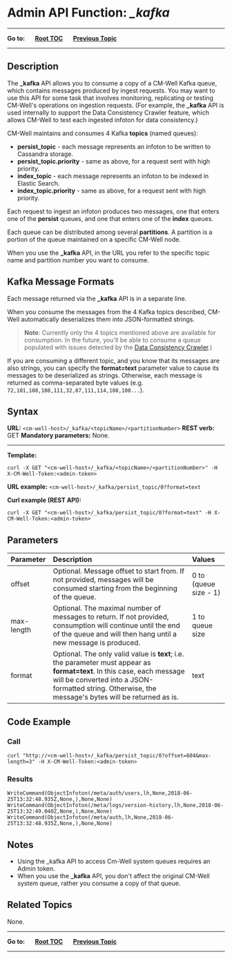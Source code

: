 # Admin API Function: *_kafka* #

----

**Go to:** &nbsp;&nbsp;&nbsp;&nbsp; [**Root TOC**](CM-Well.RootTOC.md) &nbsp;&nbsp;&nbsp;&nbsp; [**Previous Topic**](Admin.Backpressure.md)

----

## Description ##

The **_kafka** API allows you to consume a copy of a CM-Well Kafka queue, which contains messages produced by ingest requests. You may want to use this API for some task that involves monitoring, replicating or testing CM-Well's operations on ingestion requests. (For example, the **_kafka** API is used internally to support the Data Consistency Crawler feature, which allows CM-Well to test each ingested infoton for data consistency.)

CM-Well maintains and consumes 4 Kafka **topics** (named queues):

- **persist_topic** - each message represents an infoton to be written to Cassandra storage.
- **persist_topic.priority** - same as above, for a request sent with high priority.
- **index_topic** - each message represents an infoton to be indexed in Elastic Search.
- **index_topic.priority** - same as above, for a request sent with high priority.

Each request to ingest an infoton produces two messages, one that enters one of the **persist** queues, and one that enters one of the **index** queues.

Each queue can be distributed among several **partitions**. A partition is a portion of the queue maintained on a specific CM-Well node.

When you use the **_kafka** API, in the URL you refer to the specific topic name and partition number you want to consume.

## Kafka Message Formats ##

Each message returned via the **_kafka** API is in a separate line.

When you consume the messages from the 4 Kafka topics described, CM-Well automatically deserializes them into JSON-formatted strings.

>**Note**: Currently only the 4 topics mentioned above are available for consumption. In the future, you'll be able to consume a queue populated with issues detected by the [Data Consistency Crawler](Architecture.DCC.md).)

If you are consuming a different topic, and you know that its messages are also strings, you can specify the **format=text** parameter value to cause its messages to be deserialized as strings. Otherwise, each message is returned as comma-separated byte values (e.g. ```72,101,108,108,111,32,87,111,114,108,100...```).

## Syntax ##

**URL:** ```<cm-well-host>/_kafka/<topicName>/<partitionNumber>```
**REST verb:** GET
**Mandatory parameters:** None.

----------

**Template:**

    curl -X GET "<cm-well-host>/_kafka/<topicName>/<partitionNumber>" -H X-CM-Well-Token:<admin-token>

**URL example:** ```<cm-well-host>/_kafka/persist_topic/0?format=text```

**Curl example (REST API):**

    curl -X GET "<cm-well-host>/_kafka/persist_topic/0?format=text" -H X-CM-Well-Token:<admin-token>


## Parameters ##

Parameter | Description | Values 
:----------|:-------------|:--------
offset | Optional. Message offset to start from. If not provided, messages will be consumed starting from the beginning of the queue. | 0 to (queue size - 1)
max-length | Optional. The maximal number of messages to return. If not provided, consumption will continue until the end of the queue and will then hang until a new message is produced. | 1 to queue size
format | Optional. The only valid value is **text**; i.e. the parameter must appear as **format=text**. In this case, each message will be converted into a JSON-formatted string. Otherwise, the message's bytes will be returned as is. | text

## Code Example ##

### Call ###

    curl "http://<cm-well-host>/_kafka/persist_topic/0?offset=604&max-length=3" -H X-CM-Well-Token:<admin-token>

### Results ###

    WriteCommand(ObjectInfoton(/meta/auth/users,lh,None,2018-06-25T13:32:48.935Z,None,),None,None)
    WriteCommand(ObjectInfoton(/meta/logs/version-history,lh,None,2018-06-25T13:32:49.040Z,None,),None,None)
    WriteCommand(ObjectInfoton(/meta/auth,lh,None,2018-06-25T13:32:48.935Z,None,),None,None)


## Notes ##

* Using the _kafka API to access Cm-Well system queues requires an Admin token.
* When you use the **_kafka** API, you don't affect the original CM-Well system queue,  rather you consume a copy of that queue.

## Related Topics ##

None.

----

**Go to:** &nbsp;&nbsp;&nbsp;&nbsp; [**Root TOC**](CM-Well.RootTOC.md) &nbsp;&nbsp;&nbsp;&nbsp; [**Previous Topic**](Admin.Backpressure.md)

----